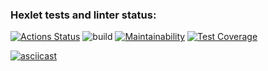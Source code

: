 ### Hexlet tests and linter status:
[![Actions Status](https://github.com/frontstall/backend-project-lvl3/workflows/hexlet-check/badge.svg)](https://github.com/frontstall/backend-project-lvl3/actions)
![build](https://github.com/frontstall/backend-project-lvl3/workflows/build/badge.svg?branch=main)
[![Maintainability](https://api.codeclimate.com/v1/badges/25ea21a8188d2729171c/maintainability)](https://codeclimate.com/github/frontstall/backend-project-lvl3/maintainability)
[![Test Coverage](https://api.codeclimate.com/v1/badges/25ea21a8188d2729171c/test_coverage)](https://codeclimate.com/github/frontstall/backend-project-lvl3/test_coverage)

[![asciicast](https://asciinema.org/a/LrdKKTHCFfI0Ndwe2BBK4HqQk.svg)](https://asciinema.org/a/qDml6oTDcX1mpZGSrsYRMgwZS)
